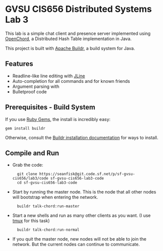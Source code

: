 GVSU CIS656 Distributed Systems Lab 3
=====================================

This lab is a simple chat client and presence server implemented using [OpenChord](http://open-chord.sourceforge.net/), a Distributed Hash Table implementation in Java.

This project is built with [Apache Buildr](http://buildr.apache.org/), a build system for Java.

Features
--------

* Readline-like line editing with [JLine](http://jline.sourceforge.net/)
* Auto-completion for all commands and for known friends
* Argument parsing with 
* Bulletproof code

Prerequisites - Build System
----------------------------

If you use [Ruby Gems](http://rubygems.org/), the install is incredibly easy:

	gem install buildr

Otherwise, consult the [Buildr installation documentation](http://buildr.apache.org/installing.html) for ways to install.

Compile and Run
---------------

* Grab the code:

		git clone https://seanfisk@git.code.sf.net/p/sf-gvsu-cis656/lab3/code sf-gvsu-cis656-lab3-code
		cd sf-gvsu-cis656-lab3-code

* Start by running the master node. This is the node that all other nodes will bootstrap when entering the network.

		buildr talk-chord:run-master

* Start a new shells and run as many other clients as you want. (I use [tmux](http://tmux.sourceforge.net/) for this task)

		buildr talk-chord:run-normal
		
* If you quit the master node, new nodes will not be able to join the network. But the current nodes can continue to communicate.
